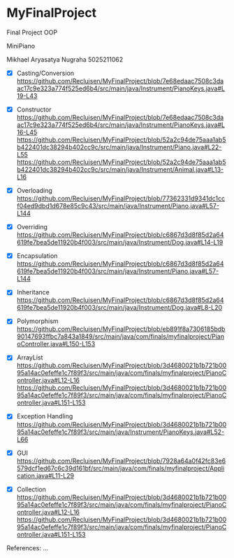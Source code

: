 # MyFinalProject
Final Project OOP

MiniPiano

Mikhael Aryasatya Nugraha
5025211062

- [x] Casting/Conversion
https://github.com/Recluisen/MyFinalProject/blob/7e68edaac7508c3daac17c9e323a774f525ed6b4/src/main/java/Instrument/PianoKeys.java#L19-L43
- [x] Constructor
https://github.com/Recluisen/MyFinalProject/blob/7e68edaac7508c3daac17c9e323a774f525ed6b4/src/main/java/Instrument/PianoKeys.java#L16-L45
https://github.com/Recluisen/MyFinalProject/blob/52a2c94de75aaa1ab5b422401dc38294b402cc9c/src/main/java/Instrument/Piano.java#L22-L55
https://github.com/Recluisen/MyFinalProject/blob/52a2c94de75aaa1ab5b422401dc38294b402cc9c/src/main/java/Instrument/Animal.java#L13-L16
- [X] Overloading
https://github.com/Recluisen/MyFinalProject/blob/77362331d9341dc1ccf04ed9dbd1d678e85c9c43/src/main/java/Instrument/Piano.java#L57-L144
- [x] Overriding
https://github.com/Recluisen/MyFinalProject/blob/c6867d3d8f85d2a64619fe7bea5de11920b4f003/src/main/java/Instrument/Dog.java#L14-L19
- [x] Encapsulation
https://github.com/Recluisen/MyFinalProject/blob/c6867d3d8f85d2a64619fe7bea5de11920b4f003/src/main/java/Instrument/Piano.java#L57-L144
- [x] Inheritance
https://github.com/Recluisen/MyFinalProject/blob/c6867d3d8f85d2a64619fe7bea5de11920b4f003/src/main/java/Instrument/Dog.java#L8-L20
- [x] Polymorphism
https://github.com/Recluisen/MyFinalProject/blob/eb891f8a7306185bdb90147693ffbc7a843a1849/src/main/java/com/finals/myfinalproject/PianoController.java#L150-L153
- [x] ArrayList
https://github.com/Recluisen/MyFinalProject/blob/3d4680021b1b721b0095a14ac0efeffe1c7f89f3/src/main/java/com/finals/myfinalproject/PianoController.java#L12-L16
https://github.com/Recluisen/MyFinalProject/blob/3d4680021b1b721b0095a14ac0efeffe1c7f89f3/src/main/java/com/finals/myfinalproject/PianoController.java#L151-L153
- [x] Exception Handling
https://github.com/Recluisen/MyFinalProject/blob/3d4680021b1b721b0095a14ac0efeffe1c7f89f3/src/main/java/Instrument/PianoKeys.java#L52-L66
- [x] GUI
https://github.com/Recluisen/MyFinalProject/blob/7928a64a0f42fc83e6579dcf1ed67c6c39d161bf/src/main/java/com/finals/myfinalproject/Application.java#L11-L29
- [x] Collection
https://github.com/Recluisen/MyFinalProject/blob/3d4680021b1b721b0095a14ac0efeffe1c7f89f3/src/main/java/com/finals/myfinalproject/PianoController.java#L12-L16
https://github.com/Recluisen/MyFinalProject/blob/3d4680021b1b721b0095a14ac0efeffe1c7f89f3/src/main/java/com/finals/myfinalproject/PianoController.java#L151-L153



References:
...
